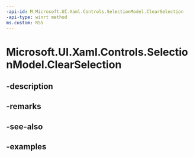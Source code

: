 ```yaml
---
-api-id: M:Microsoft.UI.Xaml.Controls.SelectionModel.ClearSelection
-api-type: winrt method
ms.custom: RS5
---
```


<!-- Method syntax.
public void SelectionModel.ClearSelection()
-->

# Microsoft.UI.Xaml.Controls.SelectionModel.ClearSelection

## -description

## -remarks

## -see-also

## -examples

